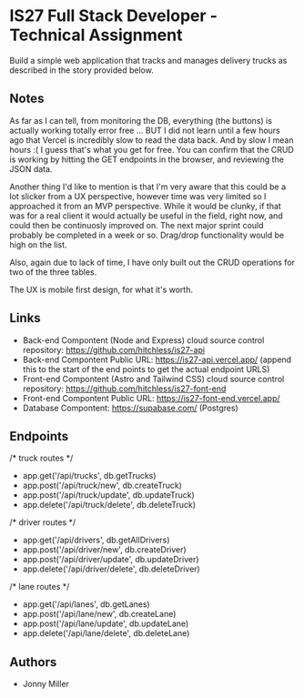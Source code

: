 # IS27 Full Stack Developer - Technical Assignment

Build a simple web application that tracks and manages delivery trucks as described in the story provided below.

## Notes

As far as I can tell, from monitoring the DB, everything (the buttons) is actually working totally error free ... BUT I did not learn until a few hours ago that Vercel is incredibly slow to read the data back. And by slow I mean hours :( I guess that's what you get for free. You can confirm that the CRUD is working by hitting the GET endpoints in the browser, and reviewing the JSON data.

Another thing I'd like to mention is that I'm very aware that this could be a lot slicker from a UX perspective, however time was very limited so I approached it from an MVP perspective. While it would be clunky, if that was for a real client it would actually be useful in the field, right now, and could then be continuosly improved on. The next major sprint could probably be completed in a week or so. Drag/drop functionality would be high on the list.

Also, again due to lack of time, I have only built out the CRUD operations for two of the three tables.

The UX is mobile first design, for what it's worth.

## Links
- Back-end Compontent (Node and Express) cloud source control repository: https://github.com/hitchless/is27-api
- Back-end Compontent Public URL: https://is27-api.vercel.app/ (append this to the start of the end points to get the actual endpoint URLS)
- Front-end Compontent (Astro and Tailwind CSS) cloud source control repository: https://github.com/hitchless/is27-font-end
- Front-end Compontent Public URL: https://is27-font-end.vercel.app/ 
- Database Compontent: https://supabase.com/ (Postgres)

## Endpoints
/* truck routes */

- app.get('/api/trucks', db.getTrucks)
- app.post('/api/truck/new', db.createTruck)
- app.post('/api/truck/update', db.updateTruck)
- app.delete('/api/truck/delete', db.deleteTruck)

/* driver routes */

- app.get('/api/drivers', db.getAllDrivers)
- app.post('/api/driver/new', db.createDriver)
- app.post('/api/driver/update', db.updateDriver)
- app.delete('/api/driver/delete', db.deleteDriver)

/* lane routes */

- app.get('/api/lanes', db.getLanes)
- app.post('/api/lane/new', db.createLane)
- app.post('/api/lane/update', db.updateLane)
- app.delete('/api/lane/delete', db.deleteLane)
## Authors

- Jonny Miller
